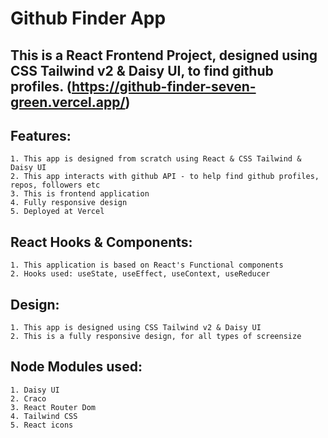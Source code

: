 # Github Finder App

## This is a React Frontend Project, designed using CSS Tailwind v2 & Daisy UI, to find github profiles. (https://github-finder-seven-green.vercel.app/)

## Features:
    1. This app is designed from scratch using React & CSS Tailwind & Daisy UI 
    2. This app interacts with github API - to help find github profiles, repos, followers etc
    3. This is frontend application 
    4. Fully responsive design
    5. Deployed at Vercel

## React Hooks & Components:
    1. This application is based on React's Functional components
    2. Hooks used: useState, useEffect, useContext, useReducer

## Design: 
    1. This app is designed using CSS Tailwind v2 & Daisy UI
    2. This is a fully responsive design, for all types of screensize

## Node Modules used:
    1. Daisy UI
    2. Craco
    3. React Router Dom
    4. Tailwind CSS
    5. React icons

